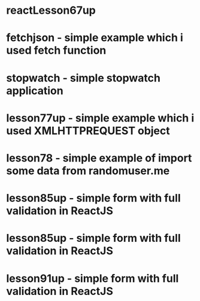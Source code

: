# reactLesson67up

# fetchjson - simple example which i used fetch function 
# stopwatch - simple stopwatch application 
# lesson77up - simple example which i used XMLHTTPREQUEST object 
# lesson78 - simple example of import some data from randomuser.me 
# lesson85up - simple form with full validation in ReactJS 
# lesson85up - simple form with full validation in ReactJS 
# lesson91up - simple form with full validation in ReactJS 
